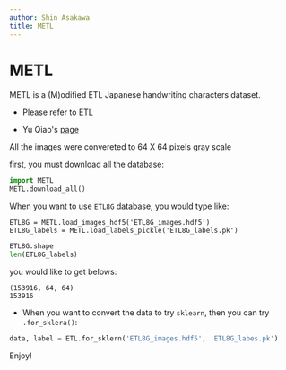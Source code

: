 ```yaml
---
author: Shin Asakawa
title: METL
---
```


# METL

METL is a (M)odified ETL Japanese handwriting characters dataset.

- Please refer to [ETL](http://www.is.aist.go.jp/etlcdb/)

- Yu Qiao's [page](https://www.gavo.t.u-tokyo.ac.jp/~qiao/database.html)


All the images were convereted to 64 X 64 pixels gray scale

first, you must download all the database:

```python
import METL
METL.download_all()
```

When you want to use `ETL8G` database, you would type like:
```
ETL8G = METL.load_images_hdf5('ETL8G_images.hdf5')
ETL8G_labels = METL.load_labels_pickle('ETL8G_labels.pk')
```

```python
ETL8G.shape
len(ETL8G_labels)
```

you would like to get belows:

```
(153916, 64, 64)
153916
```

- When you want to convert the data to try `sklearn`, then you can try `.for_sklera()`:

```python
data, label = ETL.for_sklern('ETL8G_images.hdf5', 'ETL8G_labes.pk')
```

Enjoy!
